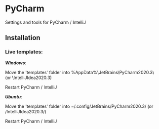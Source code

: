 # PyCharm
Settings and tools for PyCharm / IntelliJ


## Installation

### Live templates:

***Windows***:

Move the 'templates' folder into %AppData%\JetBrains\PyCharm2020.3\ (or \IntelliJIdea2020.3\)

Restart PyCharm / IntelliJ

***Ubuntu***:

Move the 'templates' folder into ~/.config/JetBrains/PyCharm2020.3/ (or /IntelliJIdea2020.3/)

Restart PyCharm / IntelliJ
